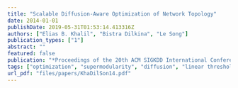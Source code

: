 ```yaml
---
title: "Scalable Diffusion-Aware Optimization of Network Topology"
date: 2014-01-01
publishDate: 2019-05-31T01:53:14.413316Z
authors: ["Elias B. Khalil", "Bistra Dilkina", "Le Song"]
publication_types: ["1"]
abstract: ""
featured: false
publication: "*Proceedings of the 20th ACM SIGKDD International Conference on Knowledge Discovery and Data Mining*"
tags: ["optimization", "supermodularity", "diffusion", "linear threshold model"]
url_pdf: "files/papers/KhaDilSon14.pdf"
---
```


